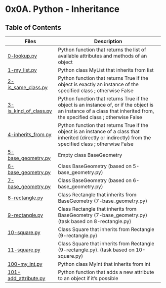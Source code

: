 # 0x0A. Python - Inheritance

## Table of Contents

Files | Description
----- | -----------
[0-lookup.py](./0-lookup.py) | Python function that returns the list of available attributes and methods of an object
[1-my_list.py](./1-my_list.py) | Python class MyList that inherits from list
[2-is_same_class.py](./2-is_same_class.py) | Python function that returns True if the object is exactly an instance of the specified class ; otherwise False
[3-is_kind_of_class.py](./3-is_kind_of_class.py) | Python function that returns True if the object is an instance of, or if the object is an instance of a class that inherited from, the specified class ; otherwise False
[4-inherits_from.py](./4-inherits_from.py) | Python function that returns True if the object is an instance of a class that inherited (directly or indirectly) from the specified class ; otherwise False
[5-base_geometry.py](./5-base_geometry.py) | Empty class BaseGeometry
[6-base_geometry.py](./6-base_geometry.py) | Class BaseGeometry (based on 5-base_geometry.py)
[7-base_geometry.py](./7-base_geometry.py) | Class BaseGeometry (based on 6-base_geometry.py)
[8-rectangle.py](./8-rectangle.py) | Class Rectangle that inherits from BaseGeometry (7-base_geometry.py)
[9-rectangle.py](./9-rectangle.py) | Class Rectangle that inherits from BaseGeometry (7-base_geometry.py) (task based on 8-rectangle.py)
[10-square.py](./10-square.py) | Class Square that inherits from Rectangle (9-rectangle.py)
[11-square.py](./11-square.py) | Class Square that inherits from Rectangle (9-rectangle.py). (task based on 10-square.py)
[100-my_int.py](./100-my_int.py) | Python class MyInt that inherits from int
[101-add_attribute.py](./101-add_attribute.py) | Python function that adds a new attribute to an object if it’s possible